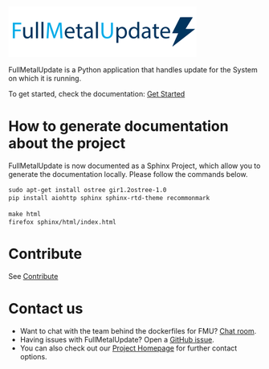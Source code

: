 <img src=doc/images/fmu_logo.png width=375 height=100 />

FullMetalUpdate is a Python application that handles update for the System on which it is running.

To get started, check the documentation:
[Get Started](https://www.fullmetalupdate.io/docs/documentation/)

# How to generate documentation about the project
FullMetalUpdate is now documented as a Sphinx Project, which allow you to generate the documentation locally.
Please follow the commands below.

```
sudo apt-get install ostree gir1.2ostree-1.0
pip install aiohttp sphinx sphinx-rtd-theme recommonmark

make html
firefox sphinx/html/index.html
```
# Contribute

See [Contribute](https://www.fullmetalupdate.io/docs/contribute/)

# Contact us

* Want to chat with the team behind the dockerfiles for FMU? [Chat room](https://gitter.im/fullmetalupdate/community).
* Having issues with FullMetalUpdate? Open a [GitHub issue](https://github.com/FullMetalUpdate/fullmetalupdate/issues).
* You can also check out our [Project Homepage](https://www.fullmetalupdate.io/) for further contact options.

